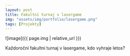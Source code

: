 ```yaml
---
layout: post
title: Fakultní turnaj v lasergame
img: "assets/img/portfolio/lasergame.png"
tags: [Projekty]
---
```


![image]({{ page.img | relative_url }})

<p>Každoroční fakultní turnaj v lasergame, kdo vyhraje letos?</p>
